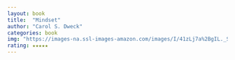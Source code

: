 ```yaml
---
layout: book
title:  "Mindset"
author: "Carol S. Dweck"
categories: book
img: "https://images-na.ssl-images-amazon.com/images/I/41zLj7a%2BgIL._SX316_BO1,204,203,200_.jpg"
rating: ★★★★★
---
```

